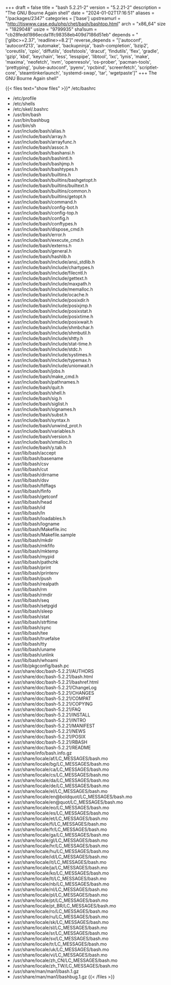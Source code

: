 +++
draft = false
title = "bash 5.2.21-2"
version = "5.2.21-2"
description = "The GNU Bourne Again shell"
date = "2024-01-02T17:16:51"
aliases = "/packages/2347"
categories = ['base']
upstreamurl = "http://tiswww.case.edu/php/chet/bash/bashtop.html"
arch = "x86_64"
size = "1829048"
usize = "9799935"
sha1sum = "cb28fedd1986ecda11fc98358eb409d7186d51eb"
depends = "['glibc>=2.37', 'readline>=8.2']"
reverse_depends = "['autoconf', 'autoconf213', 'automake', 'backupninja', 'bash-completion', 'bzip2', 'coreutils', 'cpio', 'diffutils', 'dosfstools', 'dracut', 'findutils', 'flex', 'gradle', 'gzip', 'kbd', 'keychain', 'less', 'lesspipe', 'libtool', 'lxc', 'lynis', 'make', 'maxima', 'neofetch', 'nvm', 'openresolv', 'os-prober', 'pacman-tools', 'prettyping', 'pulse-autoconf', 'pyenv', 'rpcbind', 'screenfetch', 'scriptlet-core', 'steamtinkerlaunch', 'systemd-swap', 'tar', 'wgetpaste']"
+++
The GNU Bourne Again shell"

{{< files text="show files" >}}* /etc/bashrc
* /etc/profile
* /etc/shells
* /etc/skel/.bashrc
* /usr/bin/bash
* /usr/bin/bashbug
* /usr/bin/sh
* /usr/include/bash/alias.h
* /usr/include/bash/array.h
* /usr/include/bash/arrayfunc.h
* /usr/include/bash/assoc.h
* /usr/include/bash/bashansi.h
* /usr/include/bash/bashintl.h
* /usr/include/bash/bashjmp.h
* /usr/include/bash/bashtypes.h
* /usr/include/bash/builtins.h
* /usr/include/bash/builtins/bashgetopt.h
* /usr/include/bash/builtins/builtext.h
* /usr/include/bash/builtins/common.h
* /usr/include/bash/builtins/getopt.h
* /usr/include/bash/command.h
* /usr/include/bash/config-bot.h
* /usr/include/bash/config-top.h
* /usr/include/bash/config.h
* /usr/include/bash/conftypes.h
* /usr/include/bash/dispose_cmd.h
* /usr/include/bash/error.h
* /usr/include/bash/execute_cmd.h
* /usr/include/bash/externs.h
* /usr/include/bash/general.h
* /usr/include/bash/hashlib.h
* /usr/include/bash/include/ansi_stdlib.h
* /usr/include/bash/include/chartypes.h
* /usr/include/bash/include/filecntl.h
* /usr/include/bash/include/gettext.h
* /usr/include/bash/include/maxpath.h
* /usr/include/bash/include/memalloc.h
* /usr/include/bash/include/ocache.h
* /usr/include/bash/include/posixdir.h
* /usr/include/bash/include/posixjmp.h
* /usr/include/bash/include/posixstat.h
* /usr/include/bash/include/posixtime.h
* /usr/include/bash/include/posixwait.h
* /usr/include/bash/include/shmbchar.h
* /usr/include/bash/include/shmbutil.h
* /usr/include/bash/include/shtty.h
* /usr/include/bash/include/stat-time.h
* /usr/include/bash/include/stdc.h
* /usr/include/bash/include/systimes.h
* /usr/include/bash/include/typemax.h
* /usr/include/bash/include/unionwait.h
* /usr/include/bash/jobs.h
* /usr/include/bash/make_cmd.h
* /usr/include/bash/pathnames.h
* /usr/include/bash/quit.h
* /usr/include/bash/shell.h
* /usr/include/bash/sig.h
* /usr/include/bash/siglist.h
* /usr/include/bash/signames.h
* /usr/include/bash/subst.h
* /usr/include/bash/syntax.h
* /usr/include/bash/unwind_prot.h
* /usr/include/bash/variables.h
* /usr/include/bash/version.h
* /usr/include/bash/xmalloc.h
* /usr/include/bash/y.tab.h
* /usr/lib/bash/accept
* /usr/lib/bash/basename
* /usr/lib/bash/csv
* /usr/lib/bash/cut
* /usr/lib/bash/dirname
* /usr/lib/bash/dsv
* /usr/lib/bash/fdflags
* /usr/lib/bash/finfo
* /usr/lib/bash/getconf
* /usr/lib/bash/head
* /usr/lib/bash/id
* /usr/lib/bash/ln
* /usr/lib/bash/loadables.h
* /usr/lib/bash/logname
* /usr/lib/bash/Makefile.inc
* /usr/lib/bash/Makefile.sample
* /usr/lib/bash/mkdir
* /usr/lib/bash/mkfifo
* /usr/lib/bash/mktemp
* /usr/lib/bash/mypid
* /usr/lib/bash/pathchk
* /usr/lib/bash/print
* /usr/lib/bash/printenv
* /usr/lib/bash/push
* /usr/lib/bash/realpath
* /usr/lib/bash/rm
* /usr/lib/bash/rmdir
* /usr/lib/bash/seq
* /usr/lib/bash/setpgid
* /usr/lib/bash/sleep
* /usr/lib/bash/stat
* /usr/lib/bash/strftime
* /usr/lib/bash/sync
* /usr/lib/bash/tee
* /usr/lib/bash/truefalse
* /usr/lib/bash/tty
* /usr/lib/bash/uname
* /usr/lib/bash/unlink
* /usr/lib/bash/whoami
* /usr/lib/pkgconfig/bash.pc
* /usr/share/doc/bash-5.2.21/AUTHORS
* /usr/share/doc/bash-5.2.21/bash.html
* /usr/share/doc/bash-5.2.21/bashref.html
* /usr/share/doc/bash-5.2.21/ChangeLog
* /usr/share/doc/bash-5.2.21/CHANGES
* /usr/share/doc/bash-5.2.21/COMPAT
* /usr/share/doc/bash-5.2.21/COPYING
* /usr/share/doc/bash-5.2.21/FAQ
* /usr/share/doc/bash-5.2.21/INSTALL
* /usr/share/doc/bash-5.2.21/INTRO
* /usr/share/doc/bash-5.2.21/MANIFEST
* /usr/share/doc/bash-5.2.21/NEWS
* /usr/share/doc/bash-5.2.21/POSIX
* /usr/share/doc/bash-5.2.21/RBASH
* /usr/share/doc/bash-5.2.21/README
* /usr/share/info/bash.info.gz
* /usr/share/locale/af/LC_MESSAGES/bash.mo
* /usr/share/locale/bg/LC_MESSAGES/bash.mo
* /usr/share/locale/ca/LC_MESSAGES/bash.mo
* /usr/share/locale/cs/LC_MESSAGES/bash.mo
* /usr/share/locale/da/LC_MESSAGES/bash.mo
* /usr/share/locale/de/LC_MESSAGES/bash.mo
* /usr/share/locale/el/LC_MESSAGES/bash.mo
* /usr/share/locale/en@boldquot/LC_MESSAGES/bash.mo
* /usr/share/locale/en@quot/LC_MESSAGES/bash.mo
* /usr/share/locale/eo/LC_MESSAGES/bash.mo
* /usr/share/locale/es/LC_MESSAGES/bash.mo
* /usr/share/locale/et/LC_MESSAGES/bash.mo
* /usr/share/locale/fi/LC_MESSAGES/bash.mo
* /usr/share/locale/fr/LC_MESSAGES/bash.mo
* /usr/share/locale/ga/LC_MESSAGES/bash.mo
* /usr/share/locale/gl/LC_MESSAGES/bash.mo
* /usr/share/locale/hr/LC_MESSAGES/bash.mo
* /usr/share/locale/hu/LC_MESSAGES/bash.mo
* /usr/share/locale/id/LC_MESSAGES/bash.mo
* /usr/share/locale/it/LC_MESSAGES/bash.mo
* /usr/share/locale/ja/LC_MESSAGES/bash.mo
* /usr/share/locale/ko/LC_MESSAGES/bash.mo
* /usr/share/locale/lt/LC_MESSAGES/bash.mo
* /usr/share/locale/nb/LC_MESSAGES/bash.mo
* /usr/share/locale/nl/LC_MESSAGES/bash.mo
* /usr/share/locale/pl/LC_MESSAGES/bash.mo
* /usr/share/locale/pt/LC_MESSAGES/bash.mo
* /usr/share/locale/pt_BR/LC_MESSAGES/bash.mo
* /usr/share/locale/ro/LC_MESSAGES/bash.mo
* /usr/share/locale/ru/LC_MESSAGES/bash.mo
* /usr/share/locale/sk/LC_MESSAGES/bash.mo
* /usr/share/locale/sl/LC_MESSAGES/bash.mo
* /usr/share/locale/sr/LC_MESSAGES/bash.mo
* /usr/share/locale/sv/LC_MESSAGES/bash.mo
* /usr/share/locale/tr/LC_MESSAGES/bash.mo
* /usr/share/locale/uk/LC_MESSAGES/bash.mo
* /usr/share/locale/vi/LC_MESSAGES/bash.mo
* /usr/share/locale/zh_CN/LC_MESSAGES/bash.mo
* /usr/share/locale/zh_TW/LC_MESSAGES/bash.mo
* /usr/share/man/man1/bash.1.gz
* /usr/share/man/man1/bashbug.1.gz
{{< /files >}}